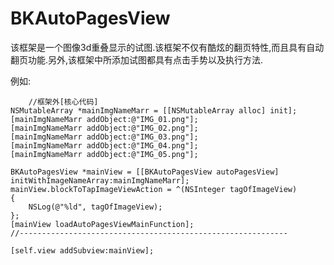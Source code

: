 # BKAutoPagesView
该框架是一个图像3d重叠显示的试图.该框架不仅有酷炫的翻页特性,而且具有自动翻页功能.另外,该框架中所添加试图都具有点击手势以及执行方法.

例如:

        //框架外[核心代码]
    NSMutableArray *mainImgNameMarr = [[NSMutableArray alloc] init];
    [mainImgNameMarr addObject:@"IMG_01.png"];
    [mainImgNameMarr addObject:@"IMG_02.png"];
    [mainImgNameMarr addObject:@"IMG_03.png"];
    [mainImgNameMarr addObject:@"IMG_04.png"];
    [mainImgNameMarr addObject:@"IMG_05.png"];
    
    BKAutoPagesView *mainView = [[BKAutoPagesView autoPagesView] initWithImageNameArray:mainImgNameMarr];
    mainView.blockToTapImageViewAction = ^(NSInteger tagOfImageView)
    {
        NSLog(@"%ld", tagOfImageView);
    };
    [mainView loadAutoPagesViewMainFunction];
    //------------------------------------------------------------
    
    [self.view addSubview:mainView];

